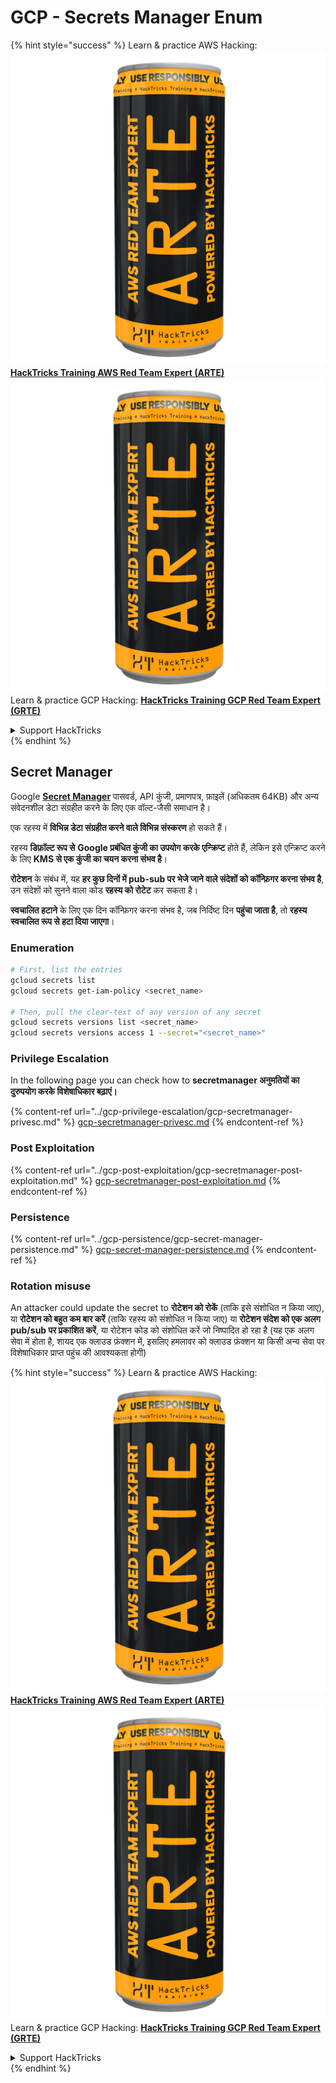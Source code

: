 # GCP - Secrets Manager Enum

{% hint style="success" %}
Learn & practice AWS Hacking:<img src="../../../.gitbook/assets/image (1) (1) (1).png" alt="" data-size="line">[**HackTricks Training AWS Red Team Expert (ARTE)**](https://training.hacktricks.xyz/courses/arte)<img src="../../../.gitbook/assets/image (1) (1) (1).png" alt="" data-size="line">\
Learn & practice GCP Hacking: <img src="../../../.gitbook/assets/image (2).png" alt="" data-size="line">[**HackTricks Training GCP Red Team Expert (GRTE)**<img src="../../../.gitbook/assets/image (2).png" alt="" data-size="line">](https://training.hacktricks.xyz/courses/grte)

<details>

<summary>Support HackTricks</summary>

* Check the [**subscription plans**](https://github.com/sponsors/carlospolop)!
* **Join the** 💬 [**Discord group**](https://discord.gg/hRep4RUj7f) or the [**telegram group**](https://t.me/peass) or **follow** us on **Twitter** 🐦 [**@hacktricks\_live**](https://twitter.com/hacktricks_live)**.**
* **Share hacking tricks by submitting PRs to the** [**HackTricks**](https://github.com/carlospolop/hacktricks) and [**HackTricks Cloud**](https://github.com/carlospolop/hacktricks-cloud) github repos.

</details>
{% endhint %}

## Secret Manager

Google [**Secret Manager**](https://cloud.google.com/solutions/secrets-management/) पासवर्ड, API कुंजी, प्रमाणपत्र, फ़ाइलें (अधिकतम 64KB) और अन्य संवेदनशील डेटा संग्रहीत करने के लिए एक वॉल्ट-जैसी समाधान है।

एक रहस्य में **विभिन्न डेटा संग्रहीत करने वाले विभिन्न संस्करण** हो सकते हैं।

रहस्य **डिफ़ॉल्ट रूप से** **Google प्रबंधित कुंजी का उपयोग करके एन्क्रिप्ट** होते हैं, लेकिन इसे एन्क्रिप्ट करने के लिए **KMS से एक कुंजी का चयन करना संभव है**।

**रोटेशन** के संबंध में, यह **हर कुछ दिनों में pub-sub पर भेजे जाने वाले संदेशों को कॉन्फ़िगर करना संभव है**, उन संदेशों को सुनने वाला कोड **रहस्य को रोटेट** कर सकता है।

**स्वचालित हटाने** के लिए एक दिन कॉन्फ़िगर करना संभव है, जब निर्दिष्ट दिन **पहुंचा जाता है**, तो **रहस्य स्वचालित रूप से हटा दिया जाएगा**।

### Enumeration
```bash
# First, list the entries
gcloud secrets list
gcloud secrets get-iam-policy <secret_name>

# Then, pull the clear-text of any version of any secret
gcloud secrets versions list <secret_name>
gcloud secrets versions access 1 --secret="<secret_name>"
```
### Privilege Escalation

In the following page you can check how to **secretmanager अनुमतियों का दुरुपयोग करके विशेषाधिकार बढ़ाएं।**

{% content-ref url="../gcp-privilege-escalation/gcp-secretmanager-privesc.md" %}
[gcp-secretmanager-privesc.md](../gcp-privilege-escalation/gcp-secretmanager-privesc.md)
{% endcontent-ref %}

### Post Exploitation

{% content-ref url="../gcp-post-exploitation/gcp-secretmanager-post-exploitation.md" %}
[gcp-secretmanager-post-exploitation.md](../gcp-post-exploitation/gcp-secretmanager-post-exploitation.md)
{% endcontent-ref %}

### Persistence

{% content-ref url="../gcp-persistence/gcp-secret-manager-persistence.md" %}
[gcp-secret-manager-persistence.md](../gcp-persistence/gcp-secret-manager-persistence.md)
{% endcontent-ref %}

### Rotation misuse

An attacker could update the secret to **रोटेशन को रोकें** (ताकि इसे संशोधित न किया जाए), या **रोटेशन को बहुत कम बार करें** (ताकि रहस्य को संशोधित न किया जाए) या **रोटेशन संदेश को एक अलग pub/sub पर प्रकाशित करें**, या रोटेशन कोड को संशोधित करें जो निष्पादित हो रहा है (यह एक अलग सेवा में होता है, शायद एक क्लाउड फ़ंक्शन में, इसलिए हमलावर को क्लाउड फ़ंक्शन या किसी अन्य सेवा पर विशेषाधिकार प्राप्त पहुंच की आवश्यकता होगी)

{% hint style="success" %}
Learn & practice AWS Hacking:<img src="../../../.gitbook/assets/image (1) (1) (1).png" alt="" data-size="line">[**HackTricks Training AWS Red Team Expert (ARTE)**](https://training.hacktricks.xyz/courses/arte)<img src="../../../.gitbook/assets/image (1) (1) (1).png" alt="" data-size="line">\
Learn & practice GCP Hacking: <img src="../../../.gitbook/assets/image (2).png" alt="" data-size="line">[**HackTricks Training GCP Red Team Expert (GRTE)**<img src="../../../.gitbook/assets/image (2).png" alt="" data-size="line">](https://training.hacktricks.xyz/courses/grte)

<details>

<summary>Support HackTricks</summary>

* Check the [**subscription plans**](https://github.com/sponsors/carlospolop)!
* **Join the** 💬 [**Discord group**](https://discord.gg/hRep4RUj7f) or the [**telegram group**](https://t.me/peass) or **follow** us on **Twitter** 🐦 [**@hacktricks\_live**](https://twitter.com/hacktricks_live)**.**
* **Share hacking tricks by submitting PRs to the** [**HackTricks**](https://github.com/carlospolop/hacktricks) and [**HackTricks Cloud**](https://github.com/carlospolop/hacktricks-cloud) github repos.

</details>
{% endhint %}
